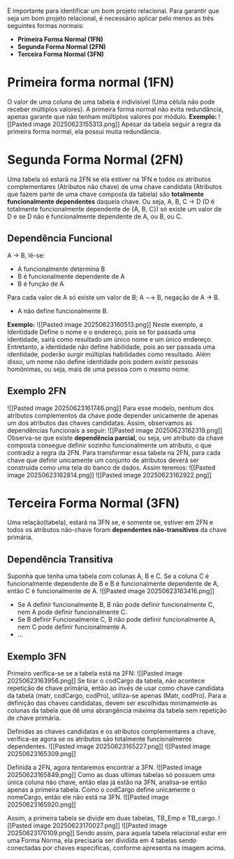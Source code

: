 É importante para identificar um bom projeto relacional. 
Para garantir que seja um bom projeto relacional, é necessário aplicar pelo menos as três seguintes formas normais:
- **Primeira Forma Normal (1FN)**
- **Segunda Forma Normal (2FN)**
- **Terceira Forma Normal (3FN)**
# Primeira forma normal (1FN)
O valor de uma coluna de uma tabela é indivisível (Uma célula não pode receber múltiplos valores). A primeira forma normal não evita redundância, apenas garante que não tenham múltiplos valores por módulo.
 **Exemplo:**
 ![[Pasted image 20250623155313.png]]
 Apesar da tabela seguir a regra da primeira forma normal, ela possui muita redundância.

# Segunda Forma Normal (2FN)
Uma tabela só estará na 2FN se ela estiver na 1FN e todos os atributos complementares (Atributos não chave) de uma chave candidata (Atributos que fazem parte de uma chave composta da tabela) são **totalmente funcionalmente dependentes** daquela chave.
Ou seja, A, B, C -> D (D é totalmente funcionalmente dependente de {A, B, C}) só existe um valor de D e se D não é funcionalmente dependente de A, ou B, ou C.
## Dependência Funcional
A -> B, lê-se:
- A funcionalmente determina B
- B é funcionalmente dependente de A
- B é função de A

Para cada valor de A só existe um valor de B;
A ¬-> B, negação de A -> B.
- A não define funcionalmente B.

**Exemplo:**
![[Pasted image 20250623160513.png]]
Neste exemplo, a Identidade Define o nome e o endereço, pois se for passada uma identidade, sairá como resultado um único nome e um único endereço.
Entretanto, a identidade não define habilidade, pois ao ser passada uma identidade, poderão surgir múltiplas habilidades como resultado.
Além disso, um nome não define identidade pois podem existir pessoas homônimas, ou seja, mais de uma pessoa com o mesmo nome.

## **Exemplo 2FN**
![[Pasted image 20250623161746.png]]
Para esse modelo, nenhum dos atributos complementos da chave pode depender unicamente de apenas um dos atributos das chaves candidatas. Assim, observamos as dependências funcionais a seguir:
![[Pasted image 20250623162319.png]]
Observa-se que existe **dependência parcial**, ou seja, um atributo da chave composta consegue definir sozinho funcionalmente um atributo, o que contradiz a regra da 2FN.
Para transformar essa tabela na 2FN, para cada chave que definir unicamente um conjunto de atributos deverá ser construída como uma tela do banco de dados. Assim teremos:
![[Pasted image 20250623162814.png]]
![[Pasted image 20250623162922.png]]

# Terceira Forma Normal (3FN)
Uma relação(tabela), estará na 3FN se, e somente se, estiver em 2FN e todos os atributos não-chave foram **dependentes não-transitivos** da chave primária.
## Dependência Transitiva
Suponha que tenha uma tabela com colunas A, B e C.
Se a coluna C é funcionalmente dependente de B e B é funcionalmente dependente de A, então C é funcionalmente de A.
![[Pasted image 20250623163416.png]]
- Se A definir funcionalmente B, B não pode definir funcionalmente C, nem A pode definir funcionalmente C.
- Se B definir Funcionalmente C, B não pode definir funcionalmente A, nem C pode definir funcionalmente A.
- ...

## **Exemplo 3FN**
Primeiro verifica-se se a tabela está na 2FN:
![[Pasted image 20250623163956.png]]
Se tirar o codCargo da tabela, não acontece repetição de chave primária, então ao invés de usar como chave candidata da tabela (matr, codCargo, codPro), utiliza-se apenas (Matr, codPro). Para a definição das chaves candidatas, devem ser escolhidas minimamente as colunas da tabela que dê uma abrangência máxima da tabela sem repetição de chave primária.

Definidas as chaves candidatas e os atributos complementares a chave, verifica-se agora se os atributos são totalmente funcionalmente dependentes.
![[Pasted image 20250623165227.png]]
![[Pasted image 20250623165309.png]]

Definida a 2FN, agora tentaremos encontrar a 3FN.
![[Pasted image 20250623165849.png]]
Como as duas ultimas tabelas só possuem uma única coluna não chave, então elas já estão na 3FN, analisa-se então apenas a primeira tabela.
Como o codCargo define unicamente o nomeCargo, então ele não está na 3FN.
![[Pasted image 20250623165920.png]]

Assim, a primeira tabela se divide em duas tabelas, TB_Emp e TB_cargo.
![[Pasted image 20250623170027.png]]
![[Pasted image 20250623170109.png]]
Sendo assim, para aquela tabela relacional estar em uma Forma Norma, ela precisaria ser dividida em 4 tabelas sendo conectadas por chaves especificas, conforme apresenta na imagem acima.